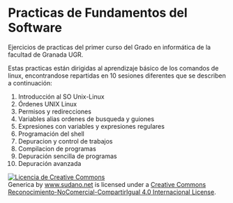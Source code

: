 Practicas de Fundamentos del Software
=====================================
Ejercicios de practicas del primer curso del Grado en informática de la facultad de Granada UGR.

Estas practicas están dirigidas al aprendizaje básico de los comandos de linux, encontrandose repartidas en 10 sesiones diferentes que se describen a continuación:

1. Introducción al SO Unix-Linux
2. Órdenes UNIX Linux
3. Permisos y redirecciones
4. Variables alias ordenes de busqueda y guiones
5. Expresiones con variables y expresiones regulares
6. Programación del shell
7. Depuracion y control de trabajos
8. Compilacion de programas
9. Depuración sencilla de programas
10. Depuración avanzada

<a rel="license" href="http://creativecommons.org/licenses/by-nc-sa/4.0/"><img alt="Licencia de Creative Commons" style="border-width:0" src="http://i.creativecommons.org/l/by-nc-sa/4.0/80x15.png" /></a><br /><span xmlns:dct="http://purl.org/dc/terms/" href="http://purl.org/dc/dcmitype/Dataset" property="dct:title" rel="dct:type">Generica</span> by <a xmlns:cc="http://creativecommons.org/ns#" href="www.sudano.net" property="cc:attributionName" rel="cc:attributionURL">www.sudano.net</a> is licensed under a <a rel="license" href="http://creativecommons.org/licenses/by-nc-sa/4.0/">Creative Commons Reconocimiento-NoComercial-CompartirIgual 4.0 Internacional License</a>.
